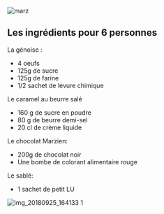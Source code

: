 ![marz](https://user-images.githubusercontent.com/5922848/46413301-e3d3f580-c720-11e8-833a-c13391aca4f9.png)

## Les ingrédients pour 6 personnes
La génoise :
- 4 oeufs
- 125g de sucre
- 125g de farine
- 1/2 sachet de levure chimique

Le caramel au beurre salé
- 160 g de sucre en poudre
- 80 g de beurre demi-sel
- 20 cl de crème liquide

Le chocolat Marzien:
- 200g de chocolat noir
- Une bombe de colorant alimentaire rouge 

Le sablé:
- 1 sachet de petit LU

![img_20180925_164133 1](https://user-images.githubusercontent.com/5922848/46413756-f1d64600-c721-11e8-9935-fe2836dc75b2.jpg)


